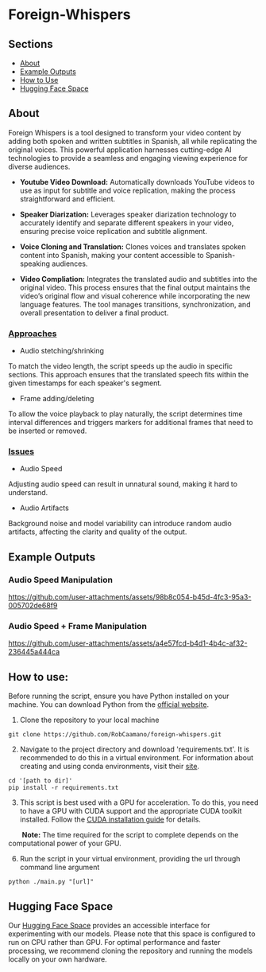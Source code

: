 # Foreign-Whispers

## Sections

- [About](#about)
- [Example Outputs](#example)
- [How to Use](#usage)
- [Hugging Face Space](#space)

## About <a id="about"></a>

Foreign Whispers is a tool designed to transform your video content by adding both spoken and written subtitles in Spanish, all while replicating the original voices. This powerful application harnesses cutting-edge AI technologies to provide a seamless and engaging viewing experience for diverse audiences.

- **Youtube Video Download:** Automatically downloads YouTube videos to use as input for subtitle and voice replication, making the process straightforward and efficient.

- **Speaker Diarization:** Leverages speaker diarization technology to accurately identify and separate different speakers in your video, ensuring precise voice replication and subtitle alignment.

- **Voice Cloning and Translation:** Clones voices and translates spoken content into Spanish, making your content accessible to Spanish-speaking audiences.

- **Video Compliation:** Integrates the translated audio and subtitles into the original video. This process ensures that the final output maintains the video’s original flow and visual coherence while incorporating the new language features. The tool manages transitions, synchronization, and overall presentation to deliver a final product.

### <ins> Approaches </ins>

- Audio stetching/shrinking

To match the video length, the script speeds up the audio in specific sections. This approach ensures that the translated speech fits within the given timestamps for each speaker's segment.

- Frame adding/deleting

To allow the voice playback to play naturally, the script determines time interval differences and triggers markers for additional frames that need to be inserted or removed.

### <ins> Issues </ins>

- Audio Speed

Adjusting audio speed can result in unnatural sound, making it hard to understand.

- Audio Artifacts

Background noise and model variability can introduce random audio artifacts, affecting the clarity and quality of the output.

## Example Outputs <a id="example"></a>

### Audio Speed Manipulation

https://github.com/user-attachments/assets/98b8c054-b45d-4fc3-95a3-005702de68f9

### Audio Speed + Frame Manipulation

https://github.com/user-attachments/assets/a4e57fcd-b4d1-4b4c-af32-236445a444ca

## How to use: <a id="usage"></a>

Before running the script, ensure you have Python installed on your machine. You can download Python from the [official website](https://www.python.org/downloads/). 

1. Clone the repository to your local machine

```
git clone https://github.com/RobCaamano/foreign-whispers.git
```

2. Navigate to the project directory and download 'requirements.txt'. It is recommended to do this in a virtual environment. For information about creating and using conda environments, visit their [site](https://conda.io/projects/conda/en/latest/user-guide/tasks/manage-environments.html).

```
cd '[path to dir]'
pip install -r requirements.txt
```

3. This script is best used with a GPU for acceleration. To do this, you need to have a GPU with CUDA support and the appropriate CUDA toolkit installed. Follow the [CUDA installation guide](https://docs.nvidia.com/cuda/cuda-installation-guide-microsoft-windows/index.html) for details.

&nbsp;&nbsp;&nbsp;&nbsp;&nbsp;&nbsp;&nbsp;**Note:** The time required for the script to complete depends on the computational power of your GPU.

6. Run the script in your virtual environment, providing the url through command line argument

```
python ./main.py "[url]"
```

## Hugging Face Space <a id="space"></a>

Our [Hugging Face Space](https://huggingface.co/spaces/Samin-Rob/FOREIGN-WHISPERS) provides an accessible interface for experimenting with our models. Please note that this space is configured to run on CPU rather than GPU. For optimal performance and faster processing, we recommend cloning the repository and running the models locally on your own hardware.
